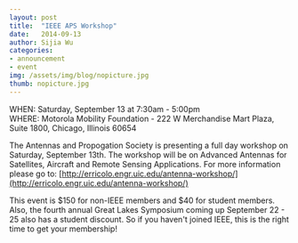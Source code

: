 ```yaml
---
layout: post
title:  "IEEE APS Workshop"
date:   2014-09-13
author: Sijia Wu
categories: 
- announcement
- event
img: /assets/img/blog/nopicture.jpg
thumb: nopicture.jpg
---
```


WHEN: Saturday, September 13 at 7:30am - 5:00pm<br>
WHERE: Motorola Mobility Foundation - 222 W Merchandise Mart Plaza, Suite 1800, Chicago, Illinois 60654

The Antennas and Propogation Society is presenting a full day workshop on Saturday, September 13th. The workshop will be on Advanced Antennas for Satellites, Aircraft and Remote Sensing Applications. For more information please go to: [http://erricolo.engr.uic.edu/antenna-workshop/](http://erricolo.engr.uic.edu/antenna-workshop/)

This event is $150 for non-IEEE members and $40 for student members. Also, the fourth annual Great Lakes Symposium coming up September 22 - 25 also has a student discount. So if you haven't joined IEEE, this is the right time to get your membership!
